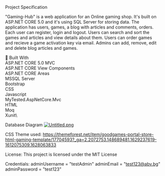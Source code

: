 Project Specification

"Gaming-Hub" is a web application for an Online gaming shop. It's built on ASP.NET CORE 5.0 and it's using SQL Server for storing data. 
The application has users, games, a blog with articles and comments, orders. Each user can register, login and logout. 
Users can search and sort the games and articles and view details about them. Users can order games and recieve a game activation key via email.
Admins can add, remove, edit and delete blog articles and games.

🔨 Built With\
ASP.NET CORE 5.0 MVC\
ASP.NET CORE View Components\
ASP.NET CORE Areas\
MSSQL Server\
Bootstrap\
CSS\
Javascript\
MyTested.AspNetCore.Mvc\
HTML\
Moq\
Xunit\

Database Diagram
[![Untitled.png](https://i.postimg.cc/VvNNkGFS/Untitled.png)](https://postimg.cc/k6kCjyz9)

CSS Theme used:
https://themeforest.net/item/goodgames-portal-store-html-gaming-template/17704593?_ga=2.2072753.148689481.1629237619-1612075309.1628063833

License: 
This project is licensed under the MIT License 

Credentials:
adminUsername = "testAdmin"
adminEmail = "test123@abv.bg"
adminPassword = "test123"
